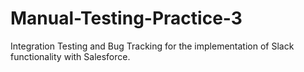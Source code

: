 # Manual-Testing-Practice-3
Integration Testing and Bug Tracking for the implementation of Slack functionality with Salesforce.

